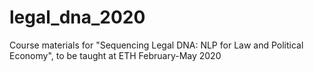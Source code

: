 # legal_dna_2020
Course materials for "Sequencing Legal DNA: NLP for Law and Political Economy", to be taught at ETH February-May 2020
